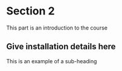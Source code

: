# Section 2
This part is an introduction to the course

## Give installation details here
This is an example of a sub-heading